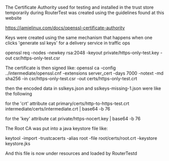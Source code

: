 
The Certificate Authority used for testing and installed in the trust store temporarily during RouterTest
was created using the guidelines found at this website

https://jamielinux.com/docs/openssl-certificate-authority

Keys were created using the same mechanism that happens when one clicks 'generate ssl keys' for a delivery service in traffic ops

openssl req -nodes -newkey rsa:2048 -keyout private/https-only-test.key -out csr/https-only-test.csr

The certificate is then signed like:
openssl ca -config ../intermediate/openssl.cnf -extensions server_cert -days 7000 -notext -md sha256 -in csr/https-only-test.csr -out certs/https-only-test.crt

then the encoded data in sslkeys.json and sslkeys-missing-1.json were like the following

for the 'crt' attribute
cat primary/certs/http-to-https-test.crt intermediate/certs/intermediate.crt | base64 -b 76

for the 'key' attribute
cat private/https-nocert.key | base64 -b 76

The Root CA was put into a java keystore file like:

keytool -import -trustcacerts -alias root -file root/certs/root.crt -keystore keystore.jks

And this file is now under resources and loaded by RouterTestd